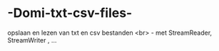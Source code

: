 # -Domi-txt-csv-files-
opslaan en lezen van txt en csv bestanden &lt;br> - met StreamReader, StreamWriter , ...

